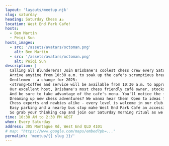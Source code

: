 ```yaml
---
layout: 'layouts/meetup.njk'
slug: saturday
heading: Saturday Chess ♟️☕
location: West End Park Cafe!
hosts:
  - Ben Martin
  - Peiqi Sun
hosts_images:
  - src: '/assets/avatars/octoman.png'
    alt: Ben Martin
  - src: '/assets/avatars/octoman.png'
    alt: Peiqi Sun
description: |
  Calling all Blunderers! Join Brisbane's coolest chess crew every Saturday morning as we transform West End Park Café into checkered board central.<br/>
  Arrive anytime from 10:30 a.m. to soak up the cafe's scrumptious breakfast menu, piping hot coffee, and morning newspapers. Early risers, late sleepers, and every bird in between is welcome!<br/>
  Gentlemen - a change for 2025:
  <strong>Coffee and service will be available from 10:30 a.m. to approximately 1 p.m. - but then Sunny advises me that the kitchen will close and all food and drink will be BYO from 1 p.m.</strong><br/>
  Our excellent host, Brisbane's most chess friendly café owner, stocks up on chess sets so you can just show up and play. Still, you are encouraged to bring your favourite set (and timer if you use one). Let your chess history shine through your unique chess gear!
  And be sure to take advantage of the cafe's menu. You'll notice the fresh flavours and stellar value. As always, please lend struggling opponents a helping rook or bishop! Go easy with extra time, sly hints, and do-overs to keep things fun. We're all about friendly games and good spirit.
  Dreaming up new chess adventures? We wanna hear them! Open to ideas for new venues and times to spread the social chess joy.
  Chess experts and newbies alike - every level is welcome in our club. We know you've got talent waiting to be discovered over a chess board!<br/>
  Easy parking and a nearby bus stop make West End Park Café an accessible location for all. And the famous West End Markets are steps away for browsing before or after chess.<br/>
  So grab your thinking cap and join our Saturday morning ritual as we make boredom checkmate together!
time: 10:30 AM to 2:30 PM AEST
when: Every Saturday
address: 305 Montague Rd, West End QLD 4101
# map: "https://www.google.com/maps/embed?pb=..."
permalink: 'meetup/{{ slug }}/'
---
```

